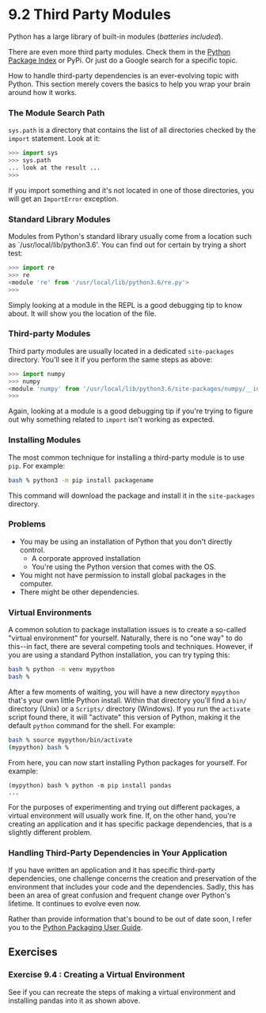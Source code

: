 # 9.2 Third Party Modules

Python has a large library of built-in modules (*batteries included*).

There are even more third party modules. Check them in the [Python Package Index](https://pypi.org/) or PyPi.
Or just do a Google search for a specific topic.

How to handle third-party dependencies is an ever-evolving topic with
Python.  This section merely covers the basics to help you wrap
your brain around how it works.

### The Module Search Path

`sys.path` is a directory that contains the list of all directories
checked by the `import` statement. Look at it:

```python
>>> import sys
>>> sys.path
... look at the result ...
>>>
```

If you import something and it's not located in one of those
directories, you will get an `ImportError` exception.

### Standard Library Modules

Modules from Python's standard library usually come from a location
such as `/usr/local/lib/python3.6'.  You can find out for certain
by trying a short test:

```python
>>> import re
>>> re
<module 're' from '/usr/local/lib/python3.6/re.py'>
>>>
```

Simply looking at a module in the REPL is a good debugging tip
to know about.  It will show you the location of the file.

### Third-party Modules

Third party modules are usually located in a dedicated
`site-packages` directory.   You'll see it if you perform
the same steps as above:

```python
>>> import numpy
>>> numpy
<module 'numpy' from '/usr/local/lib/python3.6/site-packages/numpy/__init__.py'>
>>>
```

Again, looking at a module is a good debugging tip if you're
trying to figure out why something related to `import` isn't working
as expected.

### Installing Modules

The most common technique for installing a third-party module is to use
`pip`.  For example:

```bash
bash % python3 -m pip install packagename
```

This command will download the package and install it in the `site-packages`
directory.

### Problems

* You may be using an installation of Python that you don't directly control.
  * A corporate approved installation
  * You're using the Python version that comes with the OS.
* You might not have permission to install global packages in the computer.
* There might be other dependencies.

### Virtual Environments

A common solution to package installation issues is to create a
so-called "virtual environment" for yourself.  Naturally, there is no
"one way" to do this--in fact, there are several competing tools and
techniques.  However, if you are using a standard Python installation,
you can try typing this:

```bash
bash % python -m venv mypython
bash %
```

After a few moments of waiting, you will have a new directory
`mypython` that's your own little Python install.  Within that
directory you'll find a `bin/` directory (Unix) or a `Scripts/`
directory (Windows).  If you run the `activate` script found there, it
will "activate" this version of Python, making it the default `python`
command for the shell.  For example:

```bash
bash % source mypython/bin/activate
(mypython) bash %
```

From here, you can now start installing Python packages for yourself.
For example:

```
(mypython) bash % python -m pip install pandas
...
```

For the purposes of experimenting and trying out different
packages, a virtual environment will usually work fine.  If,
on the other hand, you're creating an application and it
has specific package dependencies, that is a slightly
different problem.

### Handling Third-Party Dependencies in Your Application

If you have written an application and it has specific third-party
dependencies, one challenge concerns the creation and preservation of
the environment that includes your code and the dependencies.  Sadly,
this has been an area of great confusion and frequent change over
Python's lifetime.  It continues to evolve even now.

Rather than provide information that's bound to be out of date soon,
I refer you to the [Python Packaging User Guide](https://packaging.python.org).

## Exercises

### Exercise 9.4 : Creating a Virtual Environment

See if you can recreate the steps of making a virtual environment and installing
pandas into it as shown above.
